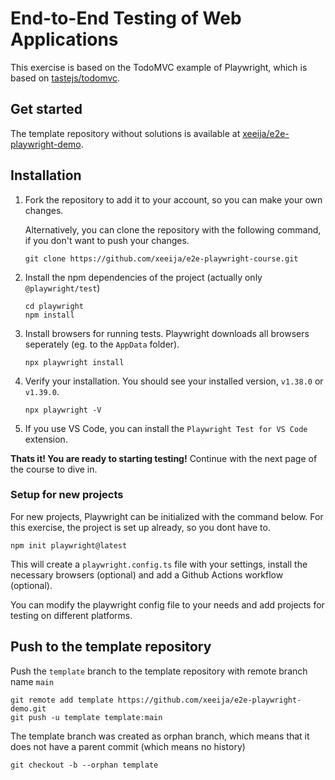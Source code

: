 # End-to-End Testing of Web Applications

This exercise is based on the TodoMVC example of Playwright, which is based on [tastejs/todomvc](https://todomvc.com/).

## Get started

The template repository without solutions is available at [xeeija/e2e-playwright-demo](https://github.com/xeeija/e2e-playwright-demo).

## Installation

1. Fork the repository to add it to your account, so you can make your own changes.

   Alternatively, you can clone the repository with the following command, if you don't want to push your changes.

    ```
    git clone https://github.com/xeeija/e2e-playwright-course.git
    ```

1. Install the npm dependencies of the project (actually only `@playwright/test`)

    ```
    cd playwright
    npm install
    ```

1. Install browsers for running tests. Playwright downloads all browsers seperately (eg. to the `AppData` folder).

    ```
    npx playwright install
    ```

1. Verify your installation. You should see your installed version, `v1.38.0` or `v1.39.0`.

    ```
    npx playwright -V
    ```

1. If you use VS Code, you can install the `Playwright Test for VS Code` extension.

**Thats it! You are ready to starting testing!**
Continue with the next page of the course to dive in.


### Setup for new projects

For new projects, Playwright can be initialized with the command below. For this exercise, the project is set up already, so you dont have to.

```
npm init playwright@latest
```
This will create a `playwright.config.ts` file with your settings, install the necessary browsers (optional) and add a Github Actions workflow (optional).

You can modify the playwright config file to your needs and add projects for testing on different platforms.

## Push to the template repository

Push the `template` branch to the template repository with remote branch name `main`

```
git remote add template https://github.com/xeeija/e2e-playwright-demo.git
git push -u template template:main
```

The template branch was created as orphan branch, which means that it does not have a parent commit (which means no history)

```
git checkout -b --orphan template
```
